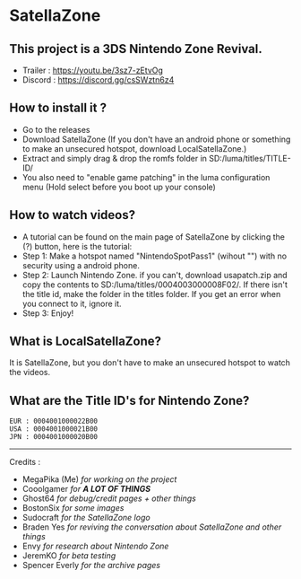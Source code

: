 # SatellaZone  
## This project is a 3DS Nintendo Zone Revival.  
* Trailer : https://youtu.be/3sz7-zEtvOg 
* Discord : https://discord.gg/csSWztn6z4  

## How to install it ?

* Go to the releases
* Download SatellaZone (If you don't have an android phone or something to make an unsecured hotspot, download LocalSatellaZone.)
* Extract and simply drag & drop the romfs folder in SD:/luma/titles/TITLE-ID/
* You also need to "enable game patching" in the luma configuration menu (Hold select before you boot up your console)

## How to watch videos?
* A tutorial can be found on the main page of SatellaZone by clicking the (?) button, here is the tutorial:
* Step 1: Make a hotspot named "NintendoSpotPass1" (wihout "") with no security using a android phone.
* Step 2: Launch Nintendo Zone. if you can't, download usapatch.zip and copy the contents to SD:/luma/titles/0004003000008F02/. If there isn't the title id, make the folder in the titles folder. If you get an error when you connect to it, ignore it.
* Step 3: Enjoy!

## What is LocalSatellaZone?
It is SatellaZone, but you don't have to make an unsecured hotspot to watch the videos.

## What are the Title ID's for Nintendo Zone?


    EUR : 0004001000022B00
    USA : 0004001000021B00
    JPN : 0004001000020B00

---
Credits : 
* MegaPika (Me) *for working on the project*
* Cooolgamer *for __A LOT OF THINGS__*
* Ghost64 *for debug/credit pages + other things*
* BostonSix *for some images*
* Sudocraft *for the SatellaZone logo*
* Braden Yes *for reviving the conversation about SatellaZone and other things*
* Envy *for research about Nintendo Zone*
* JeremKO *for beta testing*
* Spencer Everly *for the archive pages*
